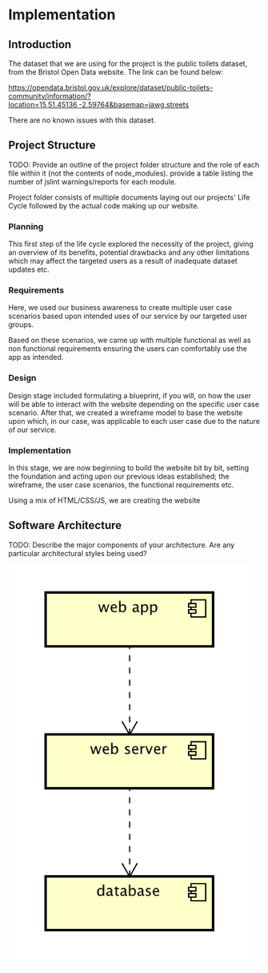 # Implementation

## Introduction
The dataset that we are using for the project is the public toilets dataset, from the Bristol Open Data website. The link can be found below:

https://opendata.bristol.gov.uk/explore/dataset/public-toilets-community/information/?location=15,51.45136,-2.59764&basemap=jawg.streets

There are no known issues with this dataset.

## Project Structure
TODO: Provide an outline of the project folder structure and the role of each file within it (not the contents of node_modules).
provide a table listing the number of jslint warnings/reports for each module.

Project folder consists of multiple documents laying out our projects' Life Cycle followed by the actual code making up our website.

### Planning
This first step of the life cycle explored the necessity of the project, giving an overview of its benefits, potential drawbacks and any other limitations which may affect the targeted users as a result of inadequate dataset updates etc. 

### Requirements
Here, we used our business awareness to create multiple user case scenarios based upon intended uses of our service by our targeted user groups. 

Based on these scenarios, we came up with multiple functional as well as non functional requirements ensuring the users can comfortably use the app as intended.

### Design
Design stage included formulating a blueprint, if you will, on how the user will be able to interact with the website depending on the specific user case scenario. After that, we created a wireframe model to base the website upon which, in our case, was applicable to each user case due to the nature of our service.

### Implementation 
In this stage, we are now beginning to build the website bit by bit, setting the foundation and acting upon our previous ideas established; the wireframe, the user case scenarios, the functional requirements etc.

Using a mix of HTML/CSS/JS, we are creating the website 

## Software Architecture
TODO: Describe the major components of your architecture. Are any particular architectural styles being used?

![Insert your component Diagram here](images/component.png)
